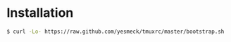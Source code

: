 # Installation

``` bash
$ curl -Lo- https://raw.github.com/yesmeck/tmuxrc/master/bootstrap.sh | bash
```
